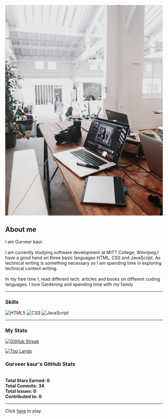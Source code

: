 ![plot](./assets/img/pexels-flo-dahm-699459.jpg)


## About me

I am Gurveer kaur.
\
\
I am currently studying software development at MITT College, Winnipeg.I have a good hand on three basic languages HTML, CSS and JavaScript.
As technical writing is something necessary so I am spending time in exploring technical content writing. 
\
\
In my free time I, read different tech. articles and books on different coding languages. I love Gardening and spending time with my family


---
### Skills
![HTML5](https://img.shields.io/badge/html5-%23E34F26.svg?style=for-the-badge&logo=html5&logoColor=white)
![CSS](https://img.shields.io/badge/css3-%231572B6.svg?style=for-the-badge&logo=css3&logoColor=white)
![JavaScript](https://img.shields.io/badge/javascript-%23323330.svg?style=for-the-badge&logo=javascript&logoColor=%23F7DF1E)

---
### My Stats
[![GitHub Streak](http://github-readme-streak-stats.herokuapp.com?user=GurveerKaur1&theme=dark&background=000000)](https://git.io/streak-stats)

[![Top Langs](https://github-readme-stats.vercel.app/api/top-langs/?username=GurveerKaur1&layout=compact&theme=vision-friendly-dark)](https://github.com/anuraghazra/github-readme-stats)

### Gurveer kaur's GitHub Stats
\
**Total Stars Earned:    0**
\
**Total Commits:        34**
\
**Total issues:          0**
\
**Contributed to:        0**

---
Click [here]( https://gurveerkaur1.github.io/Guessing-Game/) to play.